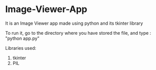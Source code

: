 # Image-Viewer-App
It is an Image Viewer app made using python and its tkinter library

To run it, go to the directory where you have stored the file, and type : "python app.py"

Libraries used:
1. tkinter
2. PIL

